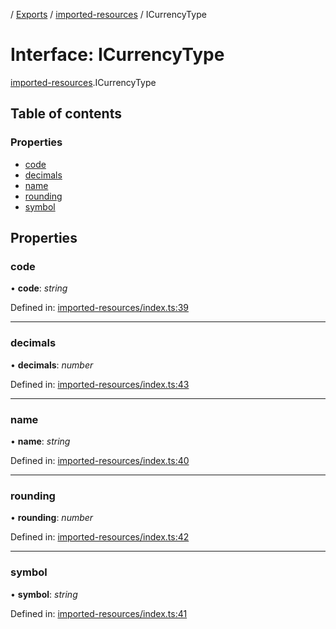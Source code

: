 [](../README.md) / [Exports](../modules.md) / [imported-resources](../modules/imported_resources.md) / ICurrencyType

# Interface: ICurrencyType

[imported-resources](../modules/imported_resources.md).ICurrencyType

## Table of contents

### Properties

- [code](imported_resources.icurrencytype.md#code)
- [decimals](imported_resources.icurrencytype.md#decimals)
- [name](imported_resources.icurrencytype.md#name)
- [rounding](imported_resources.icurrencytype.md#rounding)
- [symbol](imported_resources.icurrencytype.md#symbol)

## Properties

### code

• **code**: *string*

Defined in: [imported-resources/index.ts:39](https://github.com/onzag/itemize/blob/5fcde7cf/imported-resources/index.ts#L39)

___

### decimals

• **decimals**: *number*

Defined in: [imported-resources/index.ts:43](https://github.com/onzag/itemize/blob/5fcde7cf/imported-resources/index.ts#L43)

___

### name

• **name**: *string*

Defined in: [imported-resources/index.ts:40](https://github.com/onzag/itemize/blob/5fcde7cf/imported-resources/index.ts#L40)

___

### rounding

• **rounding**: *number*

Defined in: [imported-resources/index.ts:42](https://github.com/onzag/itemize/blob/5fcde7cf/imported-resources/index.ts#L42)

___

### symbol

• **symbol**: *string*

Defined in: [imported-resources/index.ts:41](https://github.com/onzag/itemize/blob/5fcde7cf/imported-resources/index.ts#L41)

